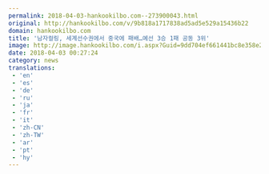 ```yaml
---
permalink: 2018-04-03-hankookilbo.com--273900043.html
original: http://hankookilbo.com/v/9b818a1717838ad5ad5e529a15436b22
domain: hankookilbo.com
title: '남자컬링, 세계선수권에서 중국에 패배…예선 3승 1패 공동 3위'
image: http://image.hankookilbo.com/i.aspx?Guid=9dd704ef661441bc8e358e28f0bde6d7&Month=HKSports&size=980
date: 2018-04-03 00:27:24
category: news
translations: 
 - 'en'
 - 'es'
 - 'de'
 - 'ru'
 - 'ja'
 - 'fr'
 - 'it'
 - 'zh-CN'
 - 'zh-TW'
 - 'ar'
 - 'pt'
 - 'hy'
---
```


